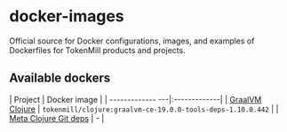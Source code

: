 # docker-images

Official source for Docker configurations, images, and examples of Dockerfiles for TokenMill products and projects.

## Available dockers

| Project          | Docker image |
| ------------- ---|:-------------|
| [GraalVM Clojure](https://github.com/tokenmill/docker-images/tree/master/graalvm-clojure)      | `tokenmill/clojure:graalvm-ce-19.0.0-tools-deps-1.10.0.442` |
| [Meta Clojure Git deps](https://github.com/tokenmill/docker-images/tree/master/meta-clojure-private-git-deps)      |     -  |
